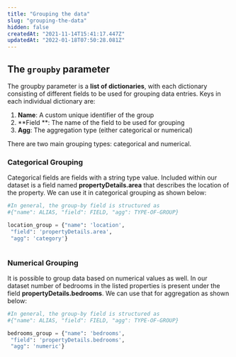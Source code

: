 ```yaml
---
title: "Grouping the data"
slug: "grouping-the-data"
hidden: false
createdAt: "2021-11-14T15:41:17.447Z"
updatedAt: "2022-01-18T07:50:28.081Z"
---
```

## The `groupby` parameter
The groupby parameter is a **list of dictionaries**, with each dictionary consisting of different fields to be used for grouping data entries. Keys in each individual dictionary are:
1. **Name**: A custom unique identifier of the group
2. **Field **: The name of the field to be used for grouping
3. **Agg**: The aggregation type (either categorical or numerical)

There are two main grouping types: categorical and numerical.

### Categorical Grouping
Categorical fields are fields with a string type value. Included within our dataset is a field named **propertyDetails.area** that describes the location of the property. We can use it in categorical grouping as shown below:
```python Python (SDK)
#In general, the group-by field is structured as
#{"name": ALIAS, "field": FIELD, "agg": TYPE-OF-GROUP}

location_group = {"name": 'location',
 "field": 'propertyDetails.area',
 "agg": 'category'}
```
```python
```
### Numerical Grouping
It is possible to group data based on numerical values as well. In our dataset number of bedrooms in the listed properties is present under the field **propertyDetails.bedrooms**. We can use that for aggregation as shown below:
```python Python (SDK)
#In general, the group-by field is structured as
#{"name": ALIAS, "field": FIELD, "agg": TYPE-OF-GROUP}

bedrooms_group = {"name": 'bedrooms',
 "field": 'propertyDetails.bedrooms',
 "agg": 'numeric'}
```
```python
```


